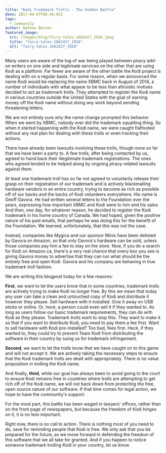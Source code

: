```yaml
---
title: "Kodi Trademark Trolls - The Hidden Battle"
date: 2017-09-07T08:46:05Z
tags:
  - Community
author: Nathan Betzen
featured_image:
  src: /images/blog/fairy-tales-1662427_1920.jpeg
  title: "fairy-tales-1662427_1920"
  alt: "fairy-tales-1662427_1920"
---
```


Many users are aware of the tug of war being played between piracy add-on writers on one side and legitimate services on the other that are using Kodi as a platform. Far fewer are aware of the other battle the Kodi project is dealing with on a regular basis. For some reason, when we announced the name Kodi would be replacing the name XBMC back in August of 2014, a number of individuals with what appear to be less than altruistic motives decided to act as trademark trolls. They attempted to register the Kodi name in various countries outside the United States with the goal of earning money off the Kodi name without doing any work beyond sending threatening letters.

We are not entirely sure why the name change prompted this behavior. When we went by XBMC, nobody ever did the trademark squatting thing. So when it started happening with the Kodi name, we were caught flatfooted without any real plan for dealing with these trolls or even tracking their actions.

There have already been lawsuits involving these trolls, though none so far that we have been a party to. A few trolls, after being contacted by us, agreed to hand back their illegitimate trademark registrations. The ones who agreed tended to be helped along by ongoing piracy-related lawsuits against them.

At least one trademark troll has so far not agreed to voluntarily release their grasp on their registration of our trademark and is actively blackmailing hardware vendors in an entire country, trying to become as rich as possible off of our backs and the backs of Kodi volunteers everywhere. His name is Geoff Gavora. He had written several letters to the Foundation over the years, expressing how important XBMC and Kodi were to him and his sales. And then, one day, for whatever reason, he decided to register the Kodi trademark in his home country of Canada. We had hoped, given the positive nature of his past emails, that perhaps he was doing this for the benefit of the Foundation. We learned, unfortunately, that this was not the case.

Instead, companies like Mygica and our sponsor Minix have been delisted by Gavora on Amazon, so that only Gavora's hardware can be sold, unless those companies pay him a fee to stay on the store. Now, if you do a search for Kodi on Amazon.ca, there's a very real chance that every box you see is giving Gavora money to advertise that they can run what should be the entirely free and open Kodi. Gavora and his company are behaving in true trademark troll fashion.

We are writing this blogpost today for a few reasons:

**First**, we want to let the users know that in some countries, trademark trolls are actively trying to make Kodi no longer free. By this we mean that today any user can take a clean and untouched copy of Kodi and distribute it however they please. Sell hardware with it installed. Give it away on USB sticks or online. Or, heck, a person could even sell it if they wanted to. As long as users follow our basic trademark requirements, they can do with Kodi as they please. Trademark trolls want to stop this. They want to make it so that if you want to distribute Kodi, you need to pay them a fee first. Want to sell hardware with Kodi pre-installed? Too bad, fees first. Heck, if they wanted to, they could try to prevent Team Kodi from distributing the software in their country by suing us for trademark infringement.

**Second**, we want to let the trolls know that we have caught on to this game and will not accept it. We are actively taking the necessary steps to ensure that the Kodi trademark trolls are dealt with appropriately. There is no value proposition in trolling the Kodi name.

And finally, **third**, while our goal has always been to avoid going to the court to ensure Kodi remains free in countries where trolls are attempting to get rich off of the Kodi name, we will not back down from protecting the free, open source nature of our software. If that time comes for legal action, we hope to have the community's support.

For the most part, this battle has been waged in lawyers' offices, rather than on the front page of newspapers, but because the freedom of Kodi hinges on it, it is no less important.

Right now, there is no call to action. There is nothing most of you need to do, save for reminding people that Kodi is free. We only ask that you be prepared for the future, as we move forward in defending the freedom of this software that we all take for granted. And if you happen to notice someone trademark trolling Kodi in your country, let us know.
